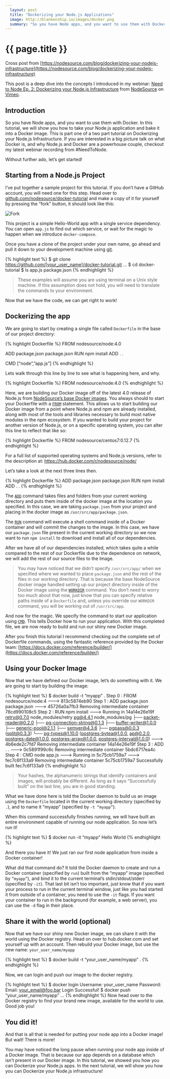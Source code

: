 ```yaml
---
  layout: post
  title: "Dockerizing your Node.js Applications"
  image: http://blankenship.io/images/docker.png
  summary: "So you have Node apps, and you want to use them with Docker. In this tutorial, we will show you how to take your Node.js application and bake it into a Docker image."
---
```


# {{ page.title }}


Cross post from [https://nodesource.com/blog/dockerizing-your-nodejs-infrastructure](https://nodesource.com/blog/dockerizing-your-nodejs-infrastructure)

This post is a deep dive into the concepts I introduced in my webinar: <a href="https://vimeo.com/139768813">Need to Node Ep. 2: Dockerizing your Node.js Infrastructure</a> from <a href="https://vimeo.com/nodesource">NodeSource</a> on <a href="https://vimeo.com">Vimeo</a>.

## Introduction

So you have Node apps, and you want to use them with Docker. In this tutorial, we will show you how to take your Node.js application and bake it into a Docker image. This is part one of a two part tutorial on Dockerizing your Node.js Infrastructure. If you are interested in a big picture talk on what Docker is, and why Node.js and Docker are a powerhouse couple, checkout my latest webinar recording from #NeedToNode.

Without further ado, let’s get started!

## Starting from a Node.js Project

I’ve put together a sample project for this tutorial. If you don’t have a GitHub account, you will need one for this step. Head over to [github.com/nodesource/docker-tutorial](https://github.com/nodesource/docker-tutorial) and make a copy of it for yourself by pressing the “fork” button, it should look like this:

![Fork](https://cldup.com/yBRkaUTo8u.png)

This project is a simple Hello-World app with a single service dependency. You can open `app.js` to find out which service, or wait for the magic to happen when we introduce `docker-compose`.

Once you have a clone of the project under your own name, go ahead and pull it down to your development machine using [git](http://git-scm.com/).

{% highlight text %}
$ git clone https://github.com/[your_user_name]/docker-tutorial.git
…
$ cd docker-tutorial
$ ls
app.js package.json
{% endhighlight %}
> These examples will assume you are using terminal on a Unix style machine. If this assumption does not hold, you will need to translate the commands to your environment.

Now that we have the code, we can get right to work!

## Dockerizing the app

We are going to start by creating a single file called `Dockerfile` in the base of our project directory:

{% highlight Dockerfile %}
FROM nodesource/node:4.0

ADD package.json package.json
RUN npm install
ADD . .

CMD [“node”,”app.js”]
{% endhighlight %}

Lets walk through this line by line to see what is happening here, and why.

{% highlight Dockerfile %}
FROM nodesource/node:4.0
{% endhighlight %}

Here, we are building our Docker image off of the latest 4.0 release of Node.js from [NodeSource’s base Docker images](https://github.com/nodesource/docker-node). You always should to start your Dockerfile with a [`FROM`](https://docs.docker.com/reference/builder/#from) statement. This allows us to start building our Docker image from a point where Node.js and npm are already installed, along with most of the tools and libraries necessary to build most native modules in the npm ecosystem. If you wanted to build your project for another version of Node.js, or on a specific operating system, you can alter this line to reflect that like so:

{% highlight Dockerfile %}
FROM nodesource/centos7:0.12.7
{% endhighlight %}

For a full list of supported operating systems and Node.js versions, refer to the description at: https://hub.docker.com/r/nodesource/node/

Let’s take a look at the next three lines then.

{% highlight Dockerfile %}
ADD package.json package.json
RUN npm install
ADD . .
{% endhighlight %}

The [`ADD`](https://docs.docker.com/reference/builder/#add) command takes files and folders from your current working directory and puts them inside of the docker image at the location you specified. In this case, we are taking `package.json` from your project and placing in the docker image as `/usr/src/app/package.json`.

The [`RUN`](https://docs.docker.com/reference/builder/#run) command will execute a shell command inside of a Docker container and will commit the changes to the image. In this case, we have our `package.json` file present in the current working directory so we now want to run `npm install` to download and install all of our dependencies.

After we have all of our dependencies installed, which takes quite a while compared to the rest of our Dockerfile due to the dependence on network, we will add the rest of our source files to the Image. 

> You may have noticed that we didn’t specify `/usr/src/app/` when we specified where we wanted to place `package.json` and the rest of the files in our working directory. That is because the base NodeSource docker image handled setting up our project directory inside of the Docker image using the [`WORKDIR`](https://docs.docker.com/reference/builder/#workdir) command. You don’t need to worry too much about that now, just know that you can specify relative paths inside of a `Dockerfile` and, unless you override our `WORKDIR` command, you will be working out of `/usr/src/app`.

And now for the magic. We specify the command to start our application using [`CMD`](https://docs.docker.com/reference/builder/#cmd). This tells Docker how to run your application. With this completed file, we are now ready to build and run our shiny new Docker image.

After you finish this tutorial I recommend checking out the complete set of Dockerfile commands, using the fantastic reference provided by the Docker team: [https://docs.docker.com/reference/builder/](https://docs.docker.com/reference/builder/)

## Using your Docker Image

Now that we have defined our Docker image, let’s do something with it. We are going to start by building the image:

{% highlight text %}
$ docker build -t “myapp” .
Step 0 : FROM nodesource/node:4
 ---> 813c5874eb90
Step 1 : ADD package.json package.json
 ---> 45726a0a7fb3
Removing intermediate container 78cd990108c5
Step 2 : RUN npm install
 ---> Running in 14a14e26e19f
retry@0.7.0 node_modules/retry
pg@4.4.1 node_modules/pg
├── packet-reader@0.2.0
├── pg-connection-string@0.1.3
├── buffer-writer@1.0.0
├── generic-pool@2.1.1
├── semver@4.3.6
├── pgpass@0.0.3 (split@0.3.3)
└── pg-types@1.10.0 (postgres-bytea@1.0.0, ap@0.2.0, postgres-date@1.0.0, postgres-array@1.0.0, postgres-interval@1.0.0)
 ---> 4b6ede2c7fd7
Removing intermediate container 14a14e26e19f
Step 3 : ADD . .
 ---> 0c5891f99c6c
Removing intermediate container 5bdc6717ea4c
Step 4 : CMD node app.js
 ---> Running in 5c75cb1759a7
 ---> fec7c6f133a9
Removing intermediate container 5c75cb1759a7
Successfully built fec7c6f133a9
{% endhighlight %}
> Your hashes, the alphanumeric strings that identify containers and images, will probably be different. As long as it says “Successfully built” on the last line, you are in good standing.

What we have done here is told the Docker daemon to build us an image using the `Dockerfile` located in the current working directory (specified by `.`), and to name it “myapp” (specified  by `-t “myapp”`).

When this command successfully finishes running, we will have built an entire environment capable of running our node application. So now let’s run it!

{% highlight text %}
$ docker run -it “myapp”
Hello World
{% endhighlight %}

And there you have it! We just ran our first node application from inside a Docker container!

What did that command do? It told the Docker daemon to create and run a Docker container (specified by `run`) built from the “myapp” image (specified by `”myapp”`), and bind it to the current terminal’s stdin/stdout/stderr (specified by `-it`). That last bit isn’t too important, just know that if you want your process to run in the current terminal window, just like you had started it from outside of a container, you need to use the `-it` flags. If you want your container to run in the background (for example, a web server), you can use the `-d` flag in their place.

## Share it with the world (optional)

Now that we have our shiny new Docker image, we can share it with the world using the Docker registry. Head on over to hub.docker.com and set yourself up with an account. Then rebuild your Docker image, but use the new name: `your_user_name/myapp`

{% highlight text %}
$ docker build -t “your_user_name/myapp” .
{% endhighlight %}

Now, we can login and push our image to the docker registry.

{% highlight text %}
$ docker login
Username: your_user_name
Password:
Email: your_email@foo.bar
Login Successful!
$ docker push “your_user_name/myapp”
…
{% endhighlight %}
Now head over to the Docker registry to find your brand new image, available for the world to use. Good job you!

## You did it!

And that is all that is needed for putting your node app into a Docker image! But wait! There is more!

You may have noticed the long pause when running your node app inside of a Docker image. That is because our app depends on a database which isn’t present in our Docker image. In this tutorial, we showed you how you can Dockerize your Node.js apps. In the next tutorial, we will show you how you can Dockerize your Node.js infrastructure!


